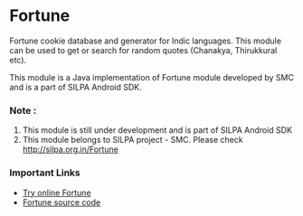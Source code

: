 Fortune
=======

Fortune cookie database and generator for Indic languages. This module can be used to get or search for random quotes (Chanakya, Thirukkural etc). 

This module is a Java implementation of Fortune module developed by SMC and is a part of SILPA Android SDK.

### Note :
1. This module is still under development and is part of SILPA Android SDK
2. This module belongs to SILPA project - SMC. Please check http://silpa.org.in/Fortune


### Important Links
  -  [Try online Fortune](http://silpa.org.in/Fortune)
  -  [Fortune source code](https://github.com/Project-SILPA/indicfortune)

